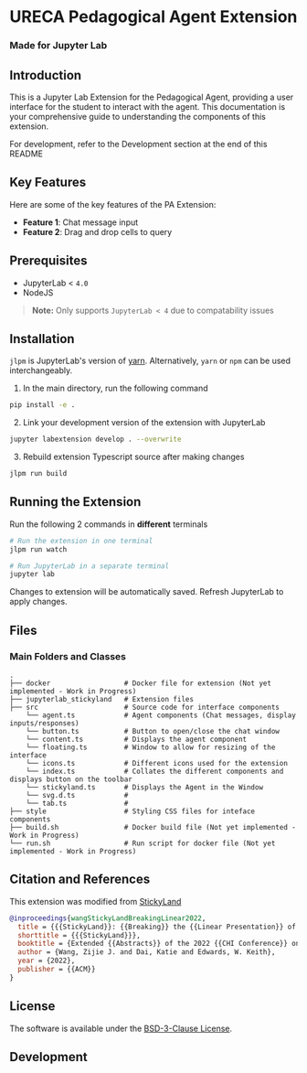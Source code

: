 # URECA Pedagogical Agent Extension
### Made for Jupyter Lab

## Introduction

This is a Jupyter Lab Extension for the Pedagogical Agent, providing a user interface for the student to interact with the agent. This documentation is your comprehensive guide to understanding the components of this extension.

For development, refer to the Development section at the end of this README

## Key Features

Here are some of the key features of the PA Extension:

- **Feature 1**: Chat message input
- **Feature 2**: Drag and drop cells to query


## Prerequisites

* JupyterLab < `4.0`
* NodeJS

> **Note:**
> Only supports `JupyterLab < 4` due to compatability issues


## Installation

`jlpm` is JupyterLab's version of
[yarn](https://yarnpkg.com/). Alternatively,
`yarn` or `npm` can be used interchangeably.

1. In the main directory, run the following command
```bash
pip install -e .
```
2. Link your development version of the extension with JupyterLab
```bash
jupyter labextension develop . --overwrite
```
3. Rebuild extension Typescript source after making changes
```bash
jlpm run build
```

## Running the Extension
Run the following 2 commands in **different** terminals
```bash
# Run the extension in one terminal
jlpm run watch
```

```bash
# Run JupyterLab in a separate terminal
jupyter lab
```
Changes to extension will be automatically saved. Refresh JupyterLab to apply changes.

## Files

### Main Folders and Classes
    .
    ├── docker                  # Docker file for extension (Not yet implemented - Work in Progress)
    ├── jupyterlab_stickyland   # Extension files
    ├── src                     # Source code for interface components
        └── agent.ts            # Agent components (Chat messages, display inputs/responses)
        └── button.ts           # Button to open/close the chat window
        └── content.ts          # Displays the agent component
        └── floating.ts         # Window to allow for resizing of the interface
        └── icons.ts            # Different icons used for the extension
        └── index.ts            # Collates the different components and displays button on the toolbar
        └── stickyland.ts       # Displays the Agent in the Window
        └── svg.d.ts            #
        └── tab.ts              # 
    ├── style                   # Styling CSS files for inteface components
    ├── build.sh                # Docker build file (Not yet implemented - Work in Progress)
    └── run.sh                  # Run script for docker file (Not yet implemented - Work in Progress)


## Citation and References
This extension was modified from [StickyLand](https://github.com/xiaohk/stickyland)

```bibTeX
@inproceedings{wangStickyLandBreakingLinear2022,
  title = {{{StickyLand}}: {{Breaking}} the {{Linear Presentation}} of {{Computational Notebooks}}},
  shorttitle = {{{StickyLand}}},
  booktitle = {Extended {{Abstracts}} of the 2022 {{CHI Conference}} on {{Human Factors}} in {{Computing Systems}}},
  author = {Wang, Zijie J. and Dai, Katie and Edwards, W. Keith},
  year = {2022},
  publisher = {{ACM}}
}
```

## License

The software is available under the [BSD-3-Clause License](https://github.com/xiaohk/stickyland/blob/master/LICENSE).


## Development
